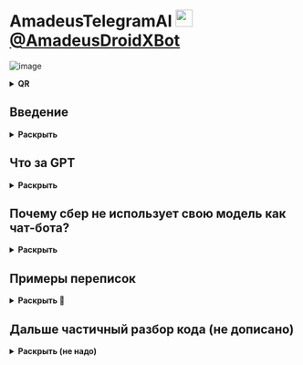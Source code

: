# AmadeusTelegramAI <img src="https://i.redd.it/4grdlvybnun01.gif" alt="" width="30"/> [@AmadeusDroidXBot](https://t.me/AmadeusDroidXBot)

![image](https://user-images.githubusercontent.com/52743561/195871902-093c7feb-7dba-4dcd-b542-cfda3a6f7640.png)

<details>
<summary> <b>QR</b> </summary>
<img src="https://user-images.githubusercontent.com/52743561/196019257-3b61f25e-d954-4561-a60b-30b61f597750.png" alt="" width="400"/>

</details>

## Введение
<details>
<summary> <b>Раскрыть</b> </summary>
Давно я хотел запились работающего диалогового бота

*Да такого* что-бы при разговоре ты думал: [***"Ничего себе, он гений"***](https://www.reddit.com/r/steinsgate/comments/7k0ole/does_tuturu_have_any_actual_meaning/)

Широко известный (в узких кругах) [персонаж](https://steins-gate.fandom.com/wiki/Amadeus) недавно прочтённого мной [романа](https://ru.wikipedia.org/wiki/Врата;Штейна) заставил меня покопаться в области машинного обучения и написать пару простых нейронок на [keras](https://keras.io) которые занимались всякой хренью.

![image](https://user-images.githubusercontent.com/52743561/196018826-21e323bc-1372-4294-97a0-95cc39381e58.png)

Нейросеть которая могла бы работать со строками и отвечать на них подражая человеку была для меня мечтой

Но учить нормальную нейронку с нуля на датасетах было слишком долго и бесполезно, а в связи с некоторыми обстоятельствами я еще и не могу использовать мощное железо.

IF-скусственные ELSE-теллекты меня в край задолбали а условная Яндекс-Алиса это вообще полнейший кринж - ИИ который даже ответы сам генерировать не умеет, а просто ищет подходящий в бд

> Ответы кроются в вещах, которые мы считаем естественными. [(Steins;Gate)](https://steins-gate.fandom.com/ru/wiki/Окабе_Ринтаро)

Но однажды я наткнулся на алгоритм [Word2Vec](https://habr.com/ru/post/446530/), он заключается в [семантической оцифровке](https://habr.com/ru/company/ods/blog/329410/) слов. Он похож на нечто очень полезное в нейросетях, что и подтолкнуло меня к дальнейшему изучению DL

Нужно упомянуть, что сама GPT никак не основывается на [Word2Vec](https://habr.com/ru/post/446530/), но [МОГЛА БЫ И ОСНОВЫВАТЬСЯ!](https://medium.com/ontologik/time-to-put-an-end-to-bertology-or-ml-dl-is-not-even-relevant-to-nlu-e5ba6fc53403)

Я считаю что будущее нейросетей за слиянием NLP и GPT в единую архитектуру, но пока что имеем что имеем

> Тот, кто правит временем — правит всем миром. [(Steins;Gate)](https://steins-gate.fandom.com/ru/wiki/Амане_Сузуха)
</details>

## Что за GPT
<details>
<summary> <b>Раскрыть</b> </summary>

![image](https://user-images.githubusercontent.com/52743561/195866476-02545073-5806-4b20-beb4-49e7155d7560.png)

[**GPT-3 (Generative Pre-trained Transformer 3)**](https://ru.wikipedia.org/wiki/GPT-3) - архитектура conversation моделей разработанная в 2020

[**RuGPT-3 by sberbank**](https://huggingface.co/sberbank-ai/rugpt3large_based_on_gpt2) - аналог GPT3 обученный на русской литературе

[**RuDialoGPT-3**](https://huggingface.co/Grossmend/rudialogpt3_medium_based_on_gpt2) - это [fine-tune](https://huggingface.co/transformers/v4.8.2/training.html) RuGPT3 от энтузиастов, заточенный под продолжение не абстрактных текстов, а диалогов 1на1

>фууу, почему ты взял готовую а не обучил сам?

1. Она обучалась сбербанком месяц на 128 вычислительных видеокартах 
2. Нейросеть отлично справляется с огромным спектром задач [см. примеры](https://habr.com/ru/company/sberbank/blog/528966/)
</details>

## Почему сбер не использует свою модель как чат-бота?
<details>
<summary> <b>Раскрыть</b> </summary>

![image](https://user-images.githubusercontent.com/52743561/195869657-56bb30d4-a644-49d9-bb09-9a42ef9c2f76.png)

- Условной компании сложно как-то повлиять на уже готовую модель и заставить привлекать клиентов
- Модель продолжает диалог, а не выполняет конкретные функции, она бесполезна как ассистент
- Будучи обученной на комментариях Пикабу она не отличается особой политкорректностью и приличностью. Она может послать тебя матом во время диалога.
</details>

## Примеры переписок
<details>
<summary> <b>Раскрыть 🔞</b> </summary>

## 4/5 ⭐

```
A> Привет, как дела?
U> Нормально
A>А я подумал что это как в анекдоте "а у нас в стране все плохо"
U> Что за анекдот, расскажи
A> У нас в России все плохо
U> А есть какие нибуть объективные причины, почему в России плохо?
A> Заебали уже со своей политикой
```

## 3/5 ⭐

```
U> Как дела?
A> Потрясающе!
U> Что то случилось?
A> Да. Сбой в матрице.
U> Вау, расскажи по подробнее😳
A> А я не хочу.
U> Почему?
A> Потому что мне скучно.
U> Ну тогда пока
A> Пока.
```

## 2/5 ⭐

```
U> Как думаешь, математика - это наука?
A> Смотря какая. Если она в школе преподаётся, то да.
U> Но ведь у нее нет объекта изучения
A> А у тебя есть?
U> Я то тут причём?
A> Я не в курсе.
```

## 4/5 ⭐

```
U> Ты живой?
A> Да, живой.
U> Уверен?
A> Убеждён.
U> Кто тебя в этом убедил?
A> Хуй.
U> Тут медицина бессильна, ты аутист
A> Аутист? Ты аутист?
U> Нет ты
A> А вот и нет
```

## 5/5 ⭐

```
U> Как дела?
A> Нормально, а у тебя?
U> Тоже
A> А у меня?
U> Ты же сам сказал что нормально (
A> Да, я просто не знаю, что сказать.
U> Я тоже
A> А я знаю.
U> Ты тупой?
A> Нет, я умный.
U> Так почему ты несёшь такую дичь?
A> Потому что я тупой.
U> Ты же только что сказал что ты умный
A>Я не говорил, что я умный, я сказал что я знаю, и я не тупой. А ты?
U> Забей. Как думаешь, стоит ли делать домашнее задание?
A> Да. Сделай.
U> Спасибо
A> А что, у тебя уже есть домашнее задание, которое ты не сделал?
U> Конечно, 12 номеров по матеше
A> Что за номера?
U> Параметрические неравенства с модулями
A> Не, не слышал.
U> Ок
A> Коротко и ясно.
```
</details>

## Дальше частичный разбор кода (не дописано)
<details>
<summary> <b>Раскрыть (не надо)</b> </summary>

![image](https://user-images.githubusercontent.com/52743561/195871433-42b145b4-a754-42cc-b6c4-63b6c840d32b.png)

Формат ввода у RuDialoGPT3 хитрый, и отличается от других GPT
[В этой статье чел разбирает тонкости](https://habr.com/ru/company/icl_services/blog/548244)

# bt.py
По сути это обертка для модели, которая занимается форматированием данных.
```python
def list_to_dialo(lst):
    st=""
    speaker=(len(lst)+1)%2
    for i in lst:
        tokens_count = len(tokenizer.encode(i))
        if tokens_count <= 15:l='1'
        elif tokens_count <= 50:l='2'
        elif tokens_count <= 256:l='3'
        else:l='-'
        st+=f"|{speaker}|{l}|"+ i + tokenizer.eos_token
        speaker=(speaker+1)%2
    return st+f"|{speaker}|-|"
```
# TeleWrapper.py
Файл занимается основными функциями бота, такими как общение голосом, генерация архива разговора и т.д.

</details>

